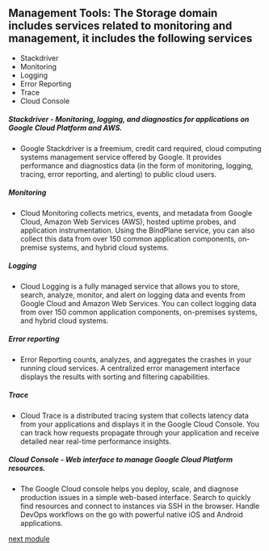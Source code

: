 ## Management Tools: The Storage domain includes services related to monitoring and management, it includes the following services
- Stackdriver
- Monitoring
- Logging
- Error Reporting
- Trace
- Cloud Console

##### Stackdriver - Monitoring, logging, and diagnostics for applications on Google Cloud Platform and AWS.
- Google Stackdriver is a freemium, credit card required, cloud computing systems management service offered by Google. It provides performance and diagnostics data (in the form of monitoring, logging, tracing, error reporting, and alerting) to public cloud users.

##### Monitoring 
- Cloud Monitoring collects metrics, events, and metadata from Google Cloud, Amazon Web Services (AWS), hosted uptime probes, and application instrumentation. Using the BindPlane service, you can also collect this data from over 150 common application components, on-premise systems, and hybrid cloud systems.

##### Logging 
 - Cloud Logging is a fully managed service that allows you to store, search, analyze, monitor, and alert on logging data and events from Google Cloud and Amazon Web Services. You can collect logging data from over 150 common application components, on-premises systems, and hybrid cloud systems.

##### Error reporting
- Error Reporting counts, analyzes, and aggregates the crashes in your running cloud services. A centralized error management interface displays the results with sorting and filtering capabilities.

##### Trace 
- Cloud Trace is a distributed tracing system that collects latency data from your applications and displays it in the Google Cloud Console. You can track how requests propagate through your application and receive detailed near real-time performance insights.

##### Cloud Console - Web interface to manage Google Cloud Platform resources.
- The Google Cloud console helps you deploy, scale, and diagnose production issues in a simple web-based interface. Search to quickly find resources and connect to instances via SSH in the browser. Handle DevOps workflows on the go with powerful native iOS and Android applications.


[next module](https://github.com/prashantjagtap2909/GCP/blob/main/Modules/module17.md)
